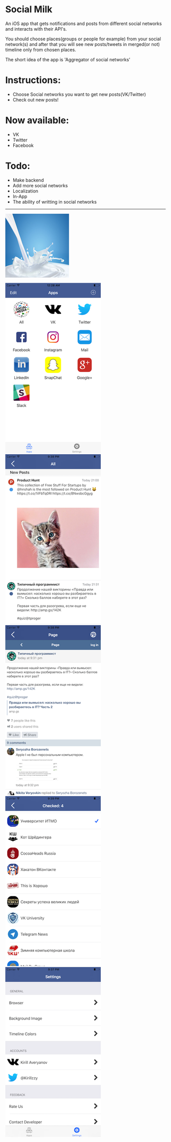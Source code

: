 # Social Milk
An iOS app that gets notifications and posts from different social networks and interacts with their API's.

You should choose places(groups or people for example) from your social network(s) and after that you will see new posts/tweets in merged(or not) timeline only from chosen places.

The short idea of the app is 'Aggregator of social networks'
# Instructions:
- Choose Social networks you want to get new posts(VK/Twitter)
- Check out new posts!

# Now available:
- VK
- Twitter
- Facebook

# Todo:
- Make backend
- Add more social networks
- Localization
- In-App
- The ability of writting in social networks

-------------------
![alt tag](https://github.com/Kirillzzy/socialMilk/blob/master/screenshots/millk.png)



![alt tag](https://github.com/Kirillzzy/socialMilk/blob/master/screenshots/apps.png)
![alt tag](https://github.com/Kirillzzy/socialMilk/blob/master/screenshots/allTimeline.png)
![alt tag](https://github.com/Kirillzzy/socialMilk/blob/master/screenshots/webView.png)
![alt tag](https://github.com/Kirillzzy/socialMilk/blob/master/screenshots/groupsVK.png)
![alt tag](https://github.com/Kirillzzy/socialMilk/blob/master/screenshots/settings.png)
